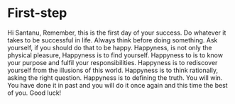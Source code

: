 # First-step
Hi Santanu, Remember, this is the first day of your success. 
Do whatever it takes to be successful in life.
Always think before doing something.
Ask yourself, if you should do that to be happy.
Happyness, is not only the physical pleasure, Happyness is to find yourself. 
Happyness to is to know your purpose and fulfil your responsibilities. 
Happyness is to rediscover yourself from the illusions of this world. 
Happyness is to think rationally, asking the right question. 
Happyness is to defining the truth.
You will win. 
You have done it in past and you will do it once again and this time the best of you.
Good luck!
